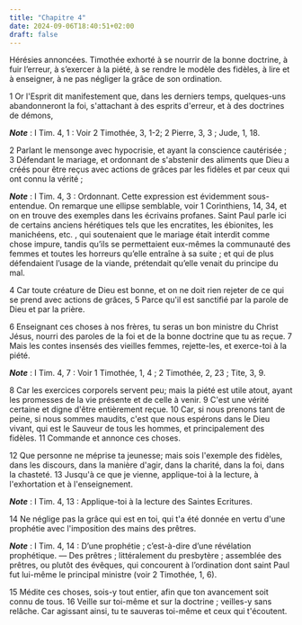 ```yaml
---
title: "Chapitre 4"
date: 2024-09-06T18:40:51+02:00
draft: false
---
```



Hérésies annoncées.
Timothée exhorté à se nourrir de la bonne doctrine, à fuir l’erreur, à s’exercer à la piété, à se rendre le modèle des fidèles, à lire et à enseigner, à ne pas négliger la grâce de son ordination.


1 Or l'Esprit dit manifestement que, dans les derniers temps, quelques-uns abandonneront la foi, s'attachant à des esprits d'erreur, et à des doctrines de démons,

***Note*** :  I Tim. 4, 1 : Voir 2 Timothée, 3, 1-2; 2 Pierre, 3, 3 ; Jude, 1, 18.

2 Parlant le mensonge avec hypocrisie, et ayant la conscience cautérisée ; 3 Défendant le mariage, et ordonnant de s'abstenir des aliments que Dieu a créés pour être reçus avec actions de grâces par les fidèles et par ceux qui ont connu la vérité ;

***Note*** :  I Tim. 4, 3 : Ordonnant. Cette expression est évidemment sous-entendue. On remarque une ellipse semblable, voir 1 Corinthiens, 14, 34, et on en trouve des exemples dans les écrivains profanes. Saint Paul parle ici de certains anciens hérétiques tels que les encratites, les ébionites, les manichéens, etc. , qui soutenaient que le mariage était interdit comme chose impure, tandis qu’ils se permettaient eux-mêmes la communauté des femmes et toutes les horreurs qu’elle entraîne à sa suite ; et qui de plus défendaient l’usage de la viande, prétendait qu’elle venait du principe du mal.

4 Car toute créature de Dieu est bonne, et on ne doit rien rejeter de ce qui se prend avec actions de grâces, 5 Parce qu'il est sanctifié par la parole de Dieu et par la prière.


6 Enseignant ces choses à nos frères, tu seras un bon ministre du Christ Jésus, nourri des paroles de la foi et de la bonne doctrine que tu as reçue. 7 Mais les contes insensés des vieilles femmes, rejette-les, et exerce-toi à la piété.

***Note*** :  I Tim. 4, 7 : Voir 1 Timothée, 1, 4 ; 2 Timothée, 2, 23 ; Tite, 3, 9.

8 Car les exercices corporels servent peu; mais la piété est utile atout, ayant les promesses de la vie présente et de celle à venir. 9 C'est une vérité certaine et digne d'être entièrement reçue. 10 Car, si nous prenons tant de peine, si nous sommes maudits, c'est que nous espérons dans le Dieu vivant, qui est le Sauveur de tous les hommes, et principalement des fidèles. 11 Commande et annonce ces choses.


12 Que personne ne méprise ta jeunesse; mais sois l'exemple des fidèles, dans les discours, dans la manière d'agir, dans la charité, dans la foi, dans la chasteté. 13 Jusqu'à ce que je vienne, applique-toi à la lecture, à l'exhortation et à l'enseignement.

***Note*** :  I Tim. 4, 13 : Applique-toi à la lecture des Saintes Ecritures.

14 Ne néglige pas la grâce qui est en toi, qui t'a été donnée en vertu d'une prophétie avec l'imposition des mains des prêtres.

***Note*** :  I Tim. 4, 14 : D’une prophétie ; c’est-à-dire d’une révélation prophétique. ― Des prêtres ; littéralement du presbytère ; assemblée des prêtres, ou plutôt des évêques, qui concourent à l’ordination dont saint Paul fut lui-même le principal ministre (voir 2 Timothée, 1, 6).

15 Médite ces choses, sois-y tout entier, afin que ton avancement soit connu de tous. 16 Veille sur toi-même et sur la doctrine ; veilles-y sans relâche. Car agissant ainsi, tu te sauveras toi-même et ceux qui t'écoutent.

